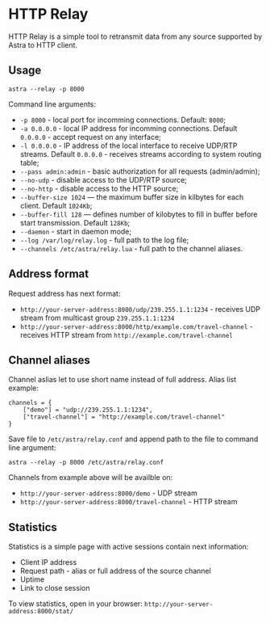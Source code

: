 # HTTP Relay

HTTP Relay is a simple tool to retransmit data from any source supported by Astra to HTTP client.

## Usage

```
astra --relay -p 8000
```

Command line arguments:

- `-p 8000` - local port for incomming connections. Default: `8000`;
- `-a 0.0.0.0` - local IP address for incomming connections. Default `0.0.0.0` - accept request on any interface;
- `-l 0.0.0.0` - IP address of the local interface to receive UDP/RTP streams. Default `0.0.0.0` - receives streams according to system routing table;
- `--pass admin:admin` - basic authorization for all requests (admin/admin);
- `--no-udp` - disable access to the UDP/RTP source;
- `--no-http` - disable access to the HTTP source;
- `--buffer-size 1024` — the maximum buffer size in kilbytes for each client. Default `1024Kb`;
- `--buffer-fill 128` — defines number of kilobytes to fill in buffer before start transmission. Default `128Kb`;
- `--daemon` - start in daemon mode;
- `--log /var/log/relay.log` - full path to the log file;
- `--channels /etc/astra/relay.lua` - full path to the channel aliases.

## Address format

Request address has next format:

- `http://your-server-address:8000/udp/239.255.1.1:1234` - receives UDP stream from multicast group `239.255.1.1:1234`
- `http://your-server-address:8000/http/example.com/travel-channel` - receives HTTP stream from `http://example.com/travel-channel`

## Channel aliases

Channel aslias let to use short name instead of full address. Alias list example:

```
channels = {
    ["demo"] = "udp://239.255.1.1:1234",
    ["travel-channel"] = "http://example.com/travel-channel"
}
```

Save file to `/etc/astra/relay.conf` and append path to the file to command line argument:

```
astra --relay -p 8000 /etc/astra/relay.conf
```

Channels from example above will be availble on:

- `http://your-server-address:8000/demo` - UDP stream
- `http://your-server-address:8000/travel-channel` - HTTP stream

## Statistics

Statistics is a simple page with active sessions contain next information:

- Client IP address
- Request path - alias or full address of the source channel
- Uptime
- Link to close session

To view statistics, open in your browser: `http://your-server-address:8000/stat/`
